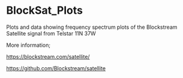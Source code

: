 # BlockSat_Plots
Plots and data showing frequency spectrum plots of the Blockstream Satellite signal from Telstar 11N 37W

More information;

https://blockstream.com/satellite/

https://github.com/Blockstream/satellite

